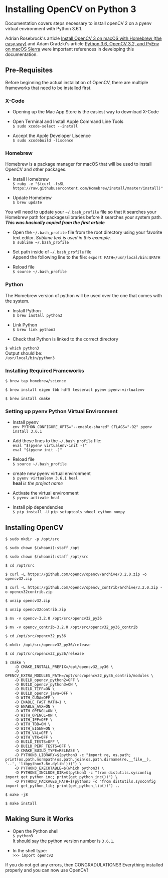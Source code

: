 # Installing OpenCV on Python 3

Documentation covers steps necessary to install openCV 2 on a pyenv virtual environment with Python 3.6.1.

Adrian Rosebrock's article [Install OpenCV 3 on macOS with Homebrew (the easy way)](http://www.pyimagesearch.com/2016/12/19/install-opencv-3-on-macos-with-homebrew-the-easy-way/) and Adam Gradzki's article [Python 3.6, OpenCV 3.2, and PyEnv on macOS Sierra](https://medium.com/@nszceta/python-3-6-opencv-3-2-and-pyenv-on-macos-sierra-6ebcebd6193e) were important references in developing this documentation.

## Pre-Requisites
Before beginning the actual installation of OpenCV, there are multiple frameworks that need to be installed first.

### X-Code
* Opening up the Mac App Store is the easiest way to download X-Code

* Open Terminal and Install Apple Command Line Tools<br />
`$ sudo xcode-select --install`

* Accept the Apple Developer Liscence<br />
`$ sudo xcodebuild -liscence`

### Homebrew
Homebrew is a package manager for macOS that will be used to install OpenCV and other packages.

* Install Homebrew<br />
`$ ruby -e "$(curl -fsSL https://raw.githubusercontent.com/Homebrew/install/master/install)"`

* Update Homebrew<br />
`$ brew update`

You will need to update your `~/.bash_profile` file so that it searches your Homebrew path for packages/libraries before it searches your system path. ***This was basically copied from the first article***

* Open the `~/.bash_profile` file from the root directory using your favorite text editor. *Sublime text is used in this example.*<br />
`$ sublime ~/.bash_profile`

* Set path inside of `~/.bash_profile` file<br />
Append the following line to the file:
`export PATH=/usr/local/bin:$PATH`

* Reload file<br />
`$ source ~/.bash_profile`

### Python
The Homebrew version of python will be used over the one that comes with the system.

* Install Python<br />
`$ brew install python3`

* Link Python<br />
`$ brew link python3`

* Check that Python is linked to the correct directory

`$ which python3`<br />
Output should be:<br />
`/usr/local/bin/python3`

### Installing Required Frameworks

`$ brew tap homebrew/science`

`$ brew install eigen tbb hdf5 tesseract pyenv pyenv-virtualenv`

`$ brew install cmake`

### Setting up pyenv Python Virtual Environment
* Install pyenv<br />
`env PYTHON_CONFIGURE_OPTS="--enable-shared" CFLAGS="-O2" pyenv install 3.6.1`

* Add these lines to the `~/.bash_profile` file:<br />
`eval "$(pyenv virtualenv-init -)"`<br />
`eval "$(pyenv init -)"`<br />

* Reload file <br />
`$ source ~/.bash_profile`

* create new pyenv virtual environment<br />
`$ pyenv virtualenv 3.6.1 heal`<br />
**heal** *is the project name*

* Activate the virtual environment<br />
`$ pyenv activate heal`

* Install pip dependencies<br />
`$ pip install -U pip setuptools wheel cython numpy`

Installing OpenCV
-----------------

`$ sudo mkdir -p /opt/src`

`$ sudo chown $(whoami):staff /opt`

`$ sudo chown $(whoami):staff /opt/src`

`$ cd /opt/src`

`$ curl -L https://github.com/opencv/opencv/archive/3.2.0.zip -o opencv32.zip`

`$ curl -L https://github.com/opencv/opencv_contrib/archive/3.2.0.zip -o opencv32contrib.zip`

`$ unzip opencv32.zip`

`$ unzip opencv32contrib.zip`

`$ mv -v opencv-3.2.0 /opt/src/opencv32_py36`

`$ mv -v opencv_contrib-3.2.0 /opt/src/opencv32_py36_contrib`

`$ cd /opt/src/opencv32_py36`

`$ mkdir /opt/src/opencv32_py36/release`

`$ cd /opt/src/opencv32_py36/release`

```
$ cmake \
    -D CMAKE_INSTALL_PREFIX=/opt/opencv32_py36 \
    -D OPENCV_EXTRA_MODULES_PATH=/opt/src/opencv32_py36_contrib/modules \
    -D BUILD_opencv_python2=OFF \
    -D BUILD_opencv_python3=ON \
    -D BUILD_TIFF=ON \
    -D BUILD_opencv_java=OFF \
    -D WITH_CUDA=OFF \
    -D ENABLE_FAST_MATH=1 \
    -D ENABLE_AVX=ON \
    -D WITH_OPENGL=ON \
    -D WITH_OPENCL=ON \
    -D WITH_IPP=OFF \
    -D WITH_TBB=ON \
    -D WITH_EIGEN=ON \
    -D WITH_V4L=OFF \
    -D WITH_VTK=OFF \
    -D BUILD_TESTS=OFF \
    -D BUILD_PERF_TESTS=OFF \
    -D CMAKE_BUILD_TYPE=RELEASE \
    -D PYTHON3_LIBRARY=$(python3 -c "import re, os.path; print(os.path.normpath(os.path.join(os.path.dirname(re.__file__), '..', 'libpython3.6m.dylib')))") \
    -D PYTHON3_EXECUTABLE=$(which python3) \
    -D PYTHON3_INCLUDE_DIR=$(python3 -c "from distutils.sysconfig import get_python_inc; print(get_python_inc())") \
    -D PYTHON3_PACKAGES_PATH=$(python3 -c "from distutils.sysconfig import get_python_lib; print(get_python_lib())") ..
```

`$ make -j8`

`$ make install`

Making Sure it Works
--------------------

* Open the Python shell<br />
`$ python3`<br />
It should say the python version number is `3.6.1`.

* In the shell type:<br />
`>>> import opencv2`

If you do not get any errors, then CONGRADULATIONS!! Everything installed properly and you can now use OpenCV!